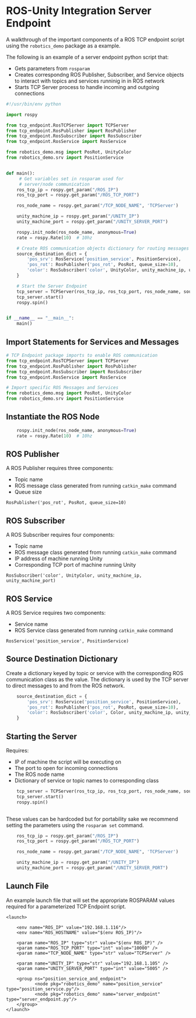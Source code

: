 # ROS-Unity Integration Server Endpoint

A walkthrough of the important components of a ROS TCP endpoint script using the `robotics_demo` package as a example.

The following is an example of a server endpoint python script that:

- Gets parameters from `rosparam`
- Creates correspondng ROS Publisher, Subscriber, and Service objects to interact with topics and services runninig in in ROS network
- Starts TCP Server process to handle incoming and outgoing connections


```python
#!/usr/bin/env python

import rospy

from tcp_endpoint.RosTCPServer import TCPServer
from tcp_endpoint.RosPublisher import RosPublisher
from tcp_endpoint.RosSubscriber import RosSubscriber
from tcp_endpoint.RosService import RosService

from robotics_demo.msg import PosRot, UnityColor
from robotics_demo.srv import PositionService


def main():
	 # Get variables set in rosparam used for 
	 # server/node communication 
    ros_tcp_ip = rospy.get_param("/ROS_IP")
    ros_tcp_port = rospy.get_param("/ROS_TCP_PORT")

    ros_node_name = rospy.get_param("/TCP_NODE_NAME", 'TCPServer')

    unity_machine_ip = rospy.get_param("/UNITY_IP")
    unity_machine_port = rospy.get_param("/UNITY_SERVER_PORT")

    rospy.init_node(ros_node_name, anonymous=True)
    rate = rospy.Rate(10)  # 10hz

    # Create ROS communication objects dictionary for routing messages
    source_destination_dict = {
        'pos_srv': RosService('position_service', PositionService),
        'pos_rot': RosPublisher('pos_rot', PosRot, queue_size=10),
        'color': RosSubscriber('color', UnityColor, unity_machine_ip, unity_machine_port),
    }

    # Start the Server Endpoint
    tcp_server = TCPServer(ros_tcp_ip, ros_tcp_port, ros_node_name, source_destination_dict)
    tcp_server.start()
    rospy.spin()


if __name__ == "__main__":
    main()

```


## Import Statements for Services and Messages
```python
# TCP Endpoint package imports to enable ROS communication
from tcp_endpoint.RosTCPServer import TCPServer
from tcp_endpoint.RosPublisher import RosPublisher
from tcp_endpoint.RosSubscriber import RosSubscriber
from tcp_endpoint.RosService import RosService

# Import specific ROS Messages and Services
from robotics_demo.msg import PosRot, UnityColor
from robotics_demo.srv import PositionService
```


## Instantiate the ROS Node

```python
    rospy.init_node(ros_node_name, anonymous=True)
    rate = rospy.Rate(10)  # 10hz
```

## ROS Publisher
A ROS Publisher requires three components:

- Topic name
- ROS message class generated from running `catkin_make` command
- Queue size

`RosPublisher('pos_rot', PosRot, queue_size=10)`
## ROS Subscriber
A ROS Subscriber requires four components:

- Topic name
- ROS message class generated from running `catkin_make` command
- IP address of machine running Unity
- Corresponding TCP port of machine running Unity

`RosSubscriber('color', UnityColor, unity_machine_ip, unity_machine_port)`

## ROS Service
A ROS Service requires two components:

- Service name
- ROS Service class generated from running `catkin_make` command

`RosService('position_service', PositionService)`

## Source Destination Dictionary

Create a dictionary keyed by topic or service with the corresponding ROS communication class as the value. The dictionary is used by the TCP server to direct messages to and from the ROS network.

```python
    source_destination_dict = {
        'pos_srv': RosService('position_service', PositionService),
        'pos_rot': RosPublisher('pos_rot', PosRot, queue_size=10),
        'color': RosSubscriber('color', Color, unity_machine_ip, unity_machine_port),
    }
```


## Starting the Server

Requires:

- IP of machine the script will be executing on
- The port to open for incoming connections
- The ROS node name
- Dictionary of service or topic names to corresponding class

```python
    tcp_server = TCPServer(ros_tcp_ip, ros_tcp_port, ros_node_name, source_destination_dict)
    tcp_server.start()
    rospy.spin()
    
```


These values can be hardcoded but for portability sake we recommend setting the parameters using the `rosparam set` command.

```python
    ros_tcp_ip = rospy.get_param("/ROS_IP")
    ros_tcp_port = rospy.get_param("/ROS_TCP_PORT")

    ros_node_name = rospy.get_param("/TCP_NODE_NAME", 'TCPServer')

    unity_machine_ip = rospy.get_param("/UNITY_IP")
    unity_machine_port = rospy.get_param("/UNITY_SERVER_PORT")
```

## Launch File
An example launch file that will set the appropriate ROSPARAM values required for a parameterized TCP Endpoint script.

```
<launch>

    <env name="ROS_IP" value="192.168.1.116"/>
    <env name="ROS_HOSTNAME" value="$(env ROS_IP)"/>
    
    <param name="ROS_IP" type="str" value="$(env ROS_IP)" />
    <param name="ROS_TCP_PORT" type="int" value="10000" />
    <param name="TCP_NODE_NAME" type="str" value="TCPServer" />

    <param name="UNITY_IP" type="str" value="192.168.1.105" />
    <param name="UNITY_SERVER_PORT" type="int" value="5005" />

	<group ns="position_service_and_endpoint">
	       <node pkg="robotics_demo" name="position_service" type="position_service.py"/>
	       <node pkg="robotics_demo" name="server_endpoint" type="server_endpoint.py"/>
	</group>
</launch>
```